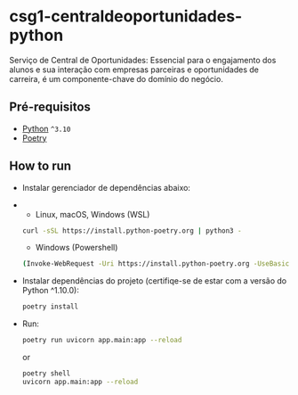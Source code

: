 # csg1-centraldeoportunidades-python

Serviço de Central de Oportunidades: Essencial para o engajamento dos alunos e sua interação com empresas parceiras e oportunidades de carreira, é um componente-chave do domínio do negócio.

## Pré-requisitos
- [Python](https://python.org/) `^3.10` <br/>
- [Poetry](https://python-poetry.org/docs/)

## How to run

- Instalar gerenciador de dependências abaixo:
- 
    - Linux, macOS, Windows (WSL)
      
    ```bash
    curl -sSL https://install.python-poetry.org | python3 -
    ```
    
    - Windows (Powershell)
      
    ```bash
    (Invoke-WebRequest -Uri https://install.python-poetry.org -UseBasicParsing).Content | py -
    ```

    

- Instalar dependências do projeto (certifiqe-se de estar com a versão do Python ^1.10.0):
    ```bash
    poetry install
    ```
- Run: 
    ```bash
    poetry run uvicorn app.main:app --reload
    ```
    or
    ```bash
    poetry shell
    uvicorn app.main:app --reload
    ```
